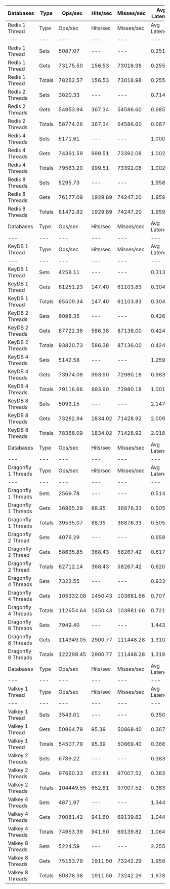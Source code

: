| Databases | Type | Ops/sec | Hits/sec | Misses/sec | Avg Latency | p50 Latency | p99 Latency | p99.9 Latency | KB/sec |
| --- | --- | --- | --- | --- | --- | --- | --- | --- | --- |
| Redis 1 Thread | Type | Ops/sec | Hits/sec | Misses/sec | Avg Latency | p50 Latency | p99 Latency | p99.9 Latency | KB/sec |
| --- | --- | --- | --- | --- | --- | --- | --- | --- | --- |
Redis 1 Thread | Sets | 5087.07 | --- | --- | 0.25175 | 0.24700 | 0.46300 | 0.54300 | 238.40 |
Redis 1 Thread | Gets | 73175.50 | 156.53 | 73018.98 | 0.25581 | 0.27100 | 0.47100 | 0.51900 | 2715.82 |
Redis 1 Thread | Totals | 78262.57 | 156.53 | 73018.98 | 0.25554 | 0.27100 | 0.47100 | 0.54300 | 2954.22 |
Redis 2 Threads | Sets | 3820.33 | --- | --- | 0.71427 | 0.37500 | 4.38300 | 4.38300 | 179.03 |
Redis 2 Threads | Gets | 54953.94 | 367.34 | 54586.60 | 0.68522 | 0.37500 | 4.38300 | 4.57500 | 2040.68 |
Redis 2 Threads | Totals | 58774.26 | 367.34 | 54586.60 | 0.68711 | 0.37500 | 4.38300 | 4.54300 | 2219.71 |
Redis 4 Threads | Sets | 5171.61 | --- | --- | 1.00045 | 0.98300 | 1.89500 | 2.12700 | 242.39 |
Redis 4 Threads | Gets | 74391.59 | 999.51 | 73392.08 | 1.00274 | 0.98300 | 1.89500 | 2.09500 | 2765.01 |
Redis 4 Threads | Totals | 79563.20 | 999.51 | 73392.08 | 1.00259 | 0.98300 | 1.89500 | 2.09500 | 3007.40 |
Redis 8 Threads | Sets | 5295.73 | --- | --- | 1.95874 | 1.96700 | 3.83900 | 4.01500 | 248.19 |
Redis 8 Threads | Gets | 76177.09 | 1929.89 | 74247.20 | 1.95935 | 1.95100 | 3.87100 | 4.04700 | 2835.78 |
Redis 8 Threads | Totals | 81472.82 | 1929.89 | 74247.20 | 1.95931 | 1.95100 | 3.87100 | 4.04700 | 3083.98 |
| Databases | Type | Ops/sec | Hits/sec | Misses/sec | Avg Latency | p50 Latency | p99 Latency | p99.9 Latency | KB/sec |
| --- | --- | --- | --- | --- | --- | --- | --- | --- | --- |
| KeyDB 1 Thread | Type | Ops/sec | Hits/sec | Misses/sec | Avg Latency | p50 Latency | p99 Latency | p99.9 Latency | KB/sec |
| --- | --- | --- | --- | --- | --- | --- | --- | --- | --- |
KeyDB 1 Thread | Sets | 4258.11 | --- | --- | 0.31357 | 0.29500 | 0.47100 | 0.50300 | 199.55 |
KeyDB 1 Thread | Gets | 61251.23 | 147.40 | 61103.83 | 0.30434 | 0.28700 | 0.47900 | 0.54300 | 2273.35 |
KeyDB 1 Thread | Totals | 65509.34 | 147.40 | 61103.83 | 0.30494 | 0.28700 | 0.47900 | 0.54300 | 2472.90 |
KeyDB 2 Threads | Sets | 6098.35 | --- | --- | 0.42638 | 0.40700 | 0.83900 | 0.86300 | 285.79 |
KeyDB 2 Threads | Gets | 87722.38 | 586.38 | 87136.00 | 0.42489 | 0.39900 | 0.87900 | 1.15100 | 3257.51 |
KeyDB 2 Threads | Totals | 93820.73 | 586.38 | 87136.00 | 0.42499 | 0.39900 | 0.87900 | 1.08700 | 3543.30 |
KeyDB 4 Threads | Sets | 5142.58 | --- | --- | 1.25933 | 0.99100 | 4.99100 | 5.02300 | 241.02 |
KeyDB 4 Threads | Gets | 73974.08 | 993.90 | 72980.18 | 0.98356 | 0.97500 | 1.99900 | 3.37500 | 2749.49 |
KeyDB 4 Threads | Totals | 79116.66 | 993.90 | 72980.18 | 1.00149 | 0.97500 | 2.03100 | 4.95900 | 2990.52 |
KeyDB 8 Threads | Sets | 5093.15 | --- | --- | 2.14777 | 2.01500 | 4.60700 | 4.86300 | 238.70 |
KeyDB 8 Threads | Gets | 73262.94 | 1834.02 | 71428.92 | 2.00982 | 1.99100 | 3.96700 | 4.25500 | 2727.19 |
KeyDB 8 Threads | Totals | 78356.09 | 1834.02 | 71428.92 | 2.01879 | 1.99100 | 4.01500 | 4.60700 | 2965.89 |
| Databases | Type | Ops/sec | Hits/sec | Misses/sec | Avg Latency | p50 Latency | p99 Latency | p99.9 Latency | KB/sec |
| --- | --- | --- | --- | --- | --- | --- | --- | --- | --- |
| Dragonfly 1 Threads | Type | Ops/sec | Hits/sec | Misses/sec | Avg Latency | p50 Latency | p99 Latency | p99.9 Latency | KB/sec |
| --- | --- | --- | --- | --- | --- | --- | --- | --- | --- |
Dragonfly 1 Threads | Sets | 2569.78 | --- | --- | 0.51468 | 0.53500 | 1.24700 | 1.42300 | 120.43 |
Dragonfly 1 Threads | Gets | 36965.29 | 88.95 | 36876.33 | 0.50506 | 0.57500 | 1.23100 | 1.39100 | 1371.97 |
Dragonfly 1 Threads | Totals | 39535.07 | 88.95 | 36876.33 | 0.50568 | 0.56700 | 1.23900 | 1.39900 | 1492.40 |
Dragonfly 2 Thread | Sets | 4076.29 | --- | --- | 0.65889 | 0.60700 | 1.84700 | 2.12700 | 191.03 |
Dragonfly 2 Thread | Gets | 58635.85 | 368.43 | 58267.42 | 0.61734 | 0.56700 | 1.89500 | 2.73500 | 2177.29 |
Dragonfly 2 Thread | Totals | 62712.14 | 368.43 | 58267.42 | 0.62004 | 0.56700 | 1.89500 | 2.73500 | 2368.32 |
Dragonfly 4 Threads | Sets | 7322.55 | --- | --- | 0.93383 | 0.72700 | 5.31100 | 5.47100 | 343.20 |
Dragonfly 4 Threads | Gets | 105332.08 | 1450.43 | 103881.66 | 0.70706 | 0.69500 | 1.95900 | 4.19100 | 3915.19 |
Dragonfly 4 Threads | Totals | 112654.64 | 1450.43 | 103881.66 | 0.72180 | 0.69500 | 2.07900 | 5.24700 | 4258.39 |
Dragonfly 8 Threads | Sets | 7949.40 | --- | --- | 1.44366 | 1.21500 | 6.04700 | 8.76700 | 372.56 |
Dragonfly 8 Threads | Gets | 114349.05 | 2900.77 | 111448.28 | 1.31065 | 1.14300 | 5.37500 | 8.76700 | 4256.80 |
Dragonfly 8 Threads | Totals | 122298.45 | 2900.77 | 111448.28 | 1.31930 | 1.15100 | 5.53500 | 8.76700 | 4629.36 |
| Databases | Type | Ops/sec | Hits/sec | Misses/sec | Avg Latency | p50 Latency | p99 Latency | p99.9 Latency | KB/sec |
| --- | --- | --- | --- | --- | --- | --- | --- | --- | --- |
| Valkey 1 Thread | Type | Ops/sec | Hits/sec | Misses/sec | Avg Latency | p50 Latency | p99 Latency | p99.9 Latency | KB/sec |
| --- | --- | --- | --- | --- | --- | --- | --- | --- | --- |
Valkey 1 Thread | Sets | 3543.01 | --- | --- | 0.35012 | 0.35100 | 0.55900 | 0.74300 | 166.04 |
Valkey 1 Thread | Gets | 50964.79 | 95.39 | 50869.40 | 0.36772 | 0.35100 | 0.67100 | 0.91900 | 1891.43 |
Valkey 1 Thread | Totals | 54507.79 | 95.39 | 50869.40 | 0.36658 | 0.35100 | 0.66300 | 0.91900 | 2057.47 |
Valkey 2 Threads | Sets | 6789.22 | --- | --- | 0.38395 | 0.36700 | 0.63100 | 0.71100 | 318.17 |
Valkey 2 Threads | Gets | 97660.33 | 652.81 | 97007.52 | 0.38323 | 0.36700 | 0.65500 | 0.86300 | 3626.55 |
Valkey 2 Threads | Totals | 104449.55 | 652.81 | 97007.52 | 0.38328 | 0.36700 | 0.64700 | 0.86300 | 3944.72 |
Valkey 4 Threads | Sets | 4871.97 | --- | --- | 1.34437 | 1.04700 | 5.50300 | 6.39900 | 228.34 |
Valkey 4 Threads | Gets | 70081.42 | 941.60 | 69139.82 | 1.04480 | 1.03100 | 1.99100 | 2.14300 | 2604.81 |
Valkey 4 Threads | Totals | 74953.39 | 941.60 | 69139.82 | 1.06427 | 1.03100 | 2.04700 | 5.37500 | 2833.15 |
Valkey 8 Threads | Sets | 5224.59 | --- | --- | 2.25544 | 1.96700 | 8.06300 | 12.28700 | 244.86 |
Valkey 8 Threads | Gets | 75153.79 | 1911.50 | 73242.29 | 1.95875 | 1.91900 | 3.80700 | 4.67100 | 2797.73 |
Valkey 8 Threads | Totals | 80378.38 | 1911.50 | 73242.29 | 1.97804 | 1.92700 | 3.95100 | 6.23900 | 3042.58 |
